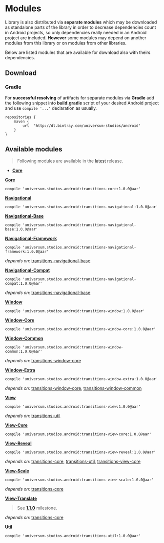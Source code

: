 Modules
===============

Library is also distributed via **separate modules** which may be downloaded as standalone parts of
the library in order to decrease dependencies count in Android projects, so only dependencies really
needed in an Android project are included. **However** some modules may depend on another modules
from this library or on modules from other libraries.

Below are listed modules that are available for download also with theirs dependencies.

## Download ##

### Gradle ###

For **successful resolving** of artifacts for separate modules via **Gradle** add the following snippet
into **build.gradle** script of your desired Android project and use `compile '...'` declaration
as usually.

    repositories {
        maven {
            url  "http://dl.bintray.com/universum-studios/android"
        }
    }

## Available modules ##
> Following modules are available in the [latest](https://github.com/universum-studios/android_transitions/releases "Latest Releases page") release.

- **[Core](https://github.com/universum-studios/android_preferences/tree/master/library-core)**

**[Core](https://github.com/universum-studios/android_transitions/tree/master/library/src/main)**

    compile 'universum.studios.android:transitions-core:1.0.0@aar'

**[Navigational](https://github.com/universum-studios/android_transitions/tree/master/library/src/navigational)**

    compile 'universum.studios.android:transitions-navigational:1.0.0@aar'

**[Navigational-Base](https://github.com/universum-studios/android_transitions/tree/master/library/src/navigational/base)**

    compile 'universum.studios.android:transitions-navigational-base:1.0.0@aar'

**[Navigational-Framework](https://github.com/universum-studios/android_transitions/tree/master/library/src/navigational/framework)**

    compile 'universum.studios.android:transitions-navigational-framework:1.0.0@aar'

_depends on:_
[transitions-navigational-base](https://github.com/universum-studios/android_database/tree/master/library/src/navigational/base)

**[Navigational-Compat](https://github.com/universum-studios/android_transitions/tree/master/library/src/navigational/compat)**

    compile 'universum.studios.android:transitions-navigational-compat:1.0.0@aar'

_depends on:_
[transitions-navigational-base](https://github.com/universum-studios/android_database/tree/master/library/src/navigational/base)

**[Window](https://github.com/universum-studios/android_transitions/tree/master/library/src/window)**

    compile 'universum.studios.android:transitions-window:1.0.0@aar'

**[Window-Core](https://github.com/universum-studios/android_transitions/tree/master/library/src/window/core)**

    compile 'universum.studios.android:transitions-window-core:1.0.0@aar'

**[Window-Common](https://github.com/universum-studios/android_transitions/tree/master/library/src/window/common)**

    compile 'universum.studios.android:transitions-window-common:1.0.0@aar'

_depends on:_
[transitions-window-core](https://github.com/universum-studios/android_database/tree/master/library/src/window/core)

**[Window-Extra](https://github.com/universum-studios/android_transitions/tree/master/library/src/window/extra)**

    compile 'universum.studios.android:transitions-window-extra:1.0.0@aar'

_depends on:_
[transitions-window-core](https://github.com/universum-studios/android_database/tree/master/library/src/window/core),
[transitions-window-common](https://github.com/universum-studios/android_database/tree/master/library/src/window/common)

**[View](https://github.com/universum-studios/android_transitions/tree/master/library/src/view)**

    compile 'universum.studios.android:transitions-view:1.0.0@aar'

_depends on:_
[transitions-util](https://github.com/universum-studios/android_database/tree/master/library/src/util)

**[View-Core](https://github.com/universum-studios/android_transitions/tree/master/library/src/view/core)**

    compile 'universum.studios.android:transitions-view-core:1.0.0@aar'

**[View-Reveal](https://github.com/universum-studios/android_transitions/tree/master/library/src/view/reveal)**

    compile 'universum.studios.android:transitions-view-reveal:1.0.0@aar'

_depends on:_
[transitions-core](https://github.com/universum-studios/android_database/tree/master/library/src/main),
[transitions-util](https://github.com/universum-studios/android_database/tree/master/library/src/util),
[transitions-view-core](https://github.com/universum-studios/android_database/tree/master/library/src/view/core)

**[View-Scale](https://github.com/universum-studios/android_transitions/tree/master/library/src/view/scale)**

    compile 'universum.studios.android:transitions-view-scale:1.0.0@aar'

_depends on:_
[transitions-core](https://github.com/universum-studios/android_database/tree/master/library/src/main)

**[View-Translate](https://github.com/universum-studios/android_transitions/tree/master/library/src/view/translate)**

> See **[1.1.0](https://github.com/universum-studios/android_transitions/milestone/1)** milestone.

_depends on:_
[transitions-core](https://github.com/universum-studios/android_database/tree/master/library/src/main)

**[Util](https://github.com/universum-studios/android_transitions/tree/master/library/src/util)**

    compile 'universum.studios.android:transitions-util:1.0.0@aar'
